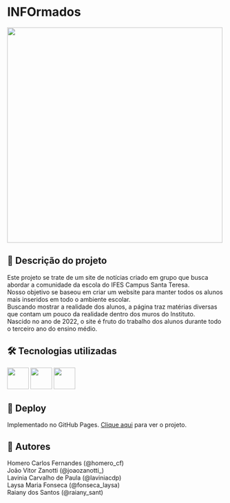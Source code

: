 # INFOrmados
<div style="display: inline_block">
  <img src="https://i.ibb.co/fDLnLjg/informados.png" width="500px">
</div>

## 📄 Descrição do projeto
Este projeto se trate de um site de notícias criado em grupo que busca abordar a comunidade da escola do IFES Campus Santa Teresa. <br>
Nosso objetivo se baseou em criar um website para manter todos os alunos mais inseridos em todo o ambiente escolar. <br>
Buscando mostrar a realidade dos alunos, a página traz matérias diversas que contam um pouco da realidade dentro dos muros do Instituto. <br>
Nascido no ano de 2022, o site é fruto do trabalho dos alunos durante todo o terceiro ano do ensino médio. <br>

## 🛠 Tecnologias utilizadas
<div>
  <img width="50" src="https://cdn.jsdelivr.net/gh/devicons/devicon@latest/icons/html5/html5-original.svg">
  <img width="50" src="https://cdn.jsdelivr.net/gh/devicons/devicon@latest/icons/css3/css3-original.svg">
  <img width="50" src="https://cdn.jsdelivr.net/gh/devicons/devicon@latest/icons/bootstrap/bootstrap-original.svg">
</div>

## 🚀 Deploy
Implementado no GitHub Pages. <a href= "https://joaozanotti.github.io/INFOrmados/html/" target="_blank"> Clique aqui</a> para ver o projeto.

## 🚧 Autores
Homero Carlos Fernandes (@homero_cf) <br>
João Vitor Zanotti (@joaozanotti_) <br>
Lavinia Carvalho de Paula (@laviniacdp) <br>
Laysa Maria Fonseca (@fonseca_laysa) <br>
Raiany dos Santos (@raiany_sant) <br>
